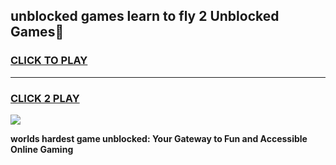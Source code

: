 
## unblocked games learn to fly 2 Unblocked Games👋
<h3>
<a href="https://premium.freeplayer.one?title=unblocked_games_learn_to_fly_2&ref=16F">CLICK TO PLAY</a></h3>
<hr>

<h3>
<a href="https://premium.freeplayer.one?title=unblocked_games_learn_to_fly_2&ref=16F">CLICK 2 PLAY</a>
  
</h3>

<a href="https://premium.freeplayer.one?title=unblocked_games_learn_to_fly_2&ref=16F/"><img src="https://clearcache.store/games.png"></a>


**worlds hardest game unblocked: Your Gateway to Fun and Accessible Online Gaming**
